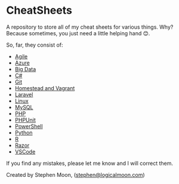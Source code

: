 # CheatSheets
A repository to store all of my cheat sheets for various things. Why? Because
sometimes, you just need a little helping hand :blush:.

So, far, they consist of:

* [Agile](https://github.com/s-moon/CheatSheets/blob/master/Agile.md)
* [Azure](https://github.com/s-moon/CheatSheets/blob/master/Azure.md)
* [Big Data](https://github.com/s-moon/CheatSheets/blob/master/BigData.md)
* [C&#35;](https://github.com/s-moon/CheatSheets/blob/master/CSharp.md)
* [Git](https://github.com/s-moon/CheatSheets/blob/master/Git.md)
* [Homestead and Vagrant](https://github.com/s-moon/CheatSheets/blob/master/HomesteadVagrant.md)
* [Laravel](https://github.com/s-moon/CheatSheets/blob/master/Laravel.md)
* [Linux](https://github.com/s-moon/CheatSheets/blob/master/Linux.md)
* [MySQL](https://github.com/s-moon/CheatSheets/blob/master/MySQL.md)
* [PHP](https://github.com/s-moon/CheatSheets/blob/master/PHP.md)
* [PHPUnit](https://github.com/s-moon/CheatSheets/blob/master/PHPUnit.md)
* [PowerShell](https://github.com/s-moon/CheatSheets/blob/master/PowerShell.md)
* [Python](https://github.com/s-moon/CheatSheets/blob/master/Python.md)
* [R](https://github.com/s-moon/CheatSheets/blob/master/R.md)
* [Razor](https://github.com/s-moon/CheatSheets/blob/master/Razor.md)
* [VSCode](https://github.com/s-moon/CheatSheets/blob/master/VSCode.md)

If you find any mistakes, please let me know and I will correct them.

Created by Stephen Moon, (stephen@logicalmoon.com)

